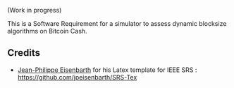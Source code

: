 (Work in progress)

This is a Software Requirement for a simulator to
assess dynamic blocksize algorithms on Bitcoin Cash.

## Credits

- [Jean-Philippe Eisenbarth](https://github.com/jpeisenbarth/) for his Latex template for IEEE SRS :
https://github.com/jpeisenbarth/SRS-Tex
